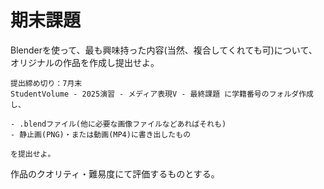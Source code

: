 # 期末課題

Blenderを使って、最も興味持った内容(当然、複合してくれても可)について、オリジナルの作品を作成し提出せよ。

```
提出締め切り：7月末
StudentVolume - 2025演習 - メディア表現V - 最終課題 に学籍番号のフォルダ作成し、

- .blendファイル(他に必要な画像ファイルなどあればそれも)
- 静止画(PNG)・または動画(MP4)に書き出したもの

を提出せよ。
```

作品のクオリティ・難易度にて評価するものとする。